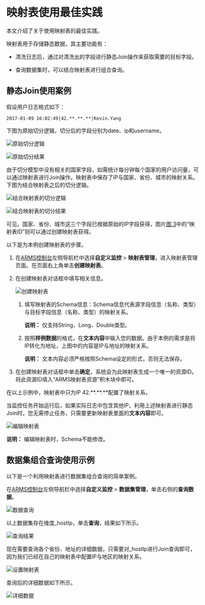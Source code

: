 # 映射表使用最佳实践

本文介绍了关于使用映射表的最佳实践。

映射表用于存储静态数据，其主要功能有：

-   清洗日志后，通过对清洗出的字段进行静态Join操作来获取需要的目标字段。

-   查询数据集时，可以结合映射表进行组合查询。


## 静态Join使用案例

假设用户日志格式如下：

```
2017-01-09 16:02:49|42.**.**.**|Kevin.Yang
```

下图为原始切分逻辑，切分后的字段分别为date、ip和username。

![](../images/p44136.png "原始切分逻辑")

![](../images/p44137.png "原始切分结果")

由于切分模型中没有相关的国家字段，如需统计每分钟每个国家的用户访问量，可以通过映射表进行Join操作。映射表中保存了IP与国家、省份、城市的映射关系。下图为结合映射表之后的切分逻辑。

![](../images/p44139.png "结合映射表的切分逻辑")

![](../images/p44138.png "结合映射表的切分结果")

可见，国家、省份、城市这三个字段已根据原始的IP字段获得，图片[图 3](#fig_wpr_4ll_j1b)中的“映射表ID”则可以通过创建映射表获得。

以下是为本例创建映射表的步骤。

1.  在[ARMS控制台](https://arms.console.aliyun.com/#/home)左侧导航栏中选择**自定义监控** \> **映射表管理**，进入映射表管理页面。在页面右上角单击**创建映射表**。
2.  在创建映射表对话框中填写相关信息。

    ![](../images/p44140.png "创建映射表")

    1.  填写映射表的Schema信息：Schema信息代表源字段信息（名称、类型）与目标字段信息（名称、类型）的映射关系。

        **说明：** 仅支持String、Long、Double类型。

    2.  按照**样例数据**的格式，在**文本内容**中输入您的数据。由于本例的需求是将IP转化为地址，上图中的内容是IP与地址的映射关系。

        **说明：** 文本内容必须严格按照Schema设定的形式，否则无法保存。

3.  在创建映射表对话框中单击**确定**，系统会为此映射表生成一个唯一的资源ID。将此资源ID填入“ARMS映射表资源”积木块中即可。

在以上示例中，映射表中只为IP 42.\*\*.\*\*.\*\*配置了映射关系。

当监控任务开始运行后，如果实际日志中包含其他IP，利用上述映射表进行静态Join时，您无需停止任务，只需要更新映射表里面的**文本内容**即可。

![](../images/p44141.png "编辑映射表")

**说明：** 编辑映射表时，Schema不能修改。

## 数据集组合查询使用示例

以下是一个利用映射表进行数据集组合查询的简单案例。

在[ARMS控制台](https://arms.console.aliyun.com/#/home)左侧导航栏中选择**自定义监控** \> **数据集管理**，单击右侧的**查询数据**。

![](../images/p44142.png "数据查询")

以上数据集存在维度\_hostIp，单击**查询**，结果如下所示。

![](../images/p44144.png "查询结果")

现在需要查询各个省份、地址的详细数据，只需要对\_hostIp进行Join查询即可，因为我们已经在自己的映射表中配置IP与地区的映射关系。

![](../images/p44143.png "设置映射表")

查询后的详细数据如下所示。

![](../images/p44145.png "详细数据")

